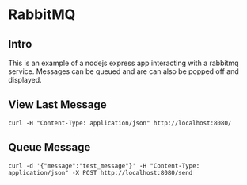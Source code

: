# RabbitMQ

## Intro

This is an example of a nodejs express app interacting with a rabbitmq service. Messages can be queued and are can also be popped off and displayed.

## View Last Message

```
curl -H "Content-Type: application/json" http://localhost:8080/
```

## Queue Message

```
curl -d '{"message":"test_message"}' -H "Content-Type: application/json" -X POST http://localhost:8080/send
```
